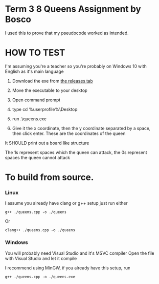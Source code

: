 # Term 3 8 Queens Assignment by Bosco

I used this to prove that my pseudocode worked as intended.

# HOW TO TEST

I'm assuming you're a teacher so you're probably on Windows 10 with English as it's main language

1. Download the exe from [the releases tab](https://github.com/fijcj/term3-assignment/releases)

2. Move the executable to your desktop

3. Open command prompt

4. type cd %userprofile%\Desktop

5. run .\queens.exe

6. Give it the x coordinate, then the y coordinate separated by a space, then click enter. These are the coordinates of the queen

It SHOULD print out a board like structure

The 1s represent spaces which the queen can attack, the 0s represent spaces the queen cannot attack





# To build from source.

### Linux
I assume you already have clang or g++ setup just run either

`g++ ./queens.cpp -o ./queens`

Or

`clang++ ./queens.cpp -o ./queens`

### Windows
You will probably need Visual Studio and it's MSVC compiler
Open the file with Visual Studio and let it compile

I recommend using MinGW, if you already have this setup, run 

`g++ ./queens.cpp -o ./queens.exe`
